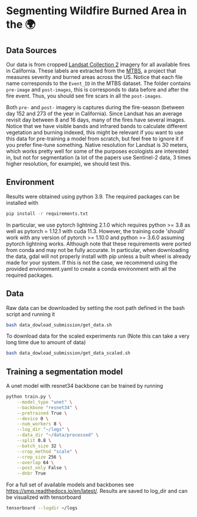 # Segmenting Wildfire Burned Area in the :earth_africa:

## Data Sources

Our data is from cropped [Landsat Collection 2][1] imagery for all
available fires in California. These labels are extracted from the [MTBS][2],
a project that measures severity and burned areas across the US. Notice that
each file name corresponds to the `Event_ID` in the MTBS dataset. The folder
contains `pre-image` and `post-images`, this is corresponds to data before and
after the fire event. Thus, you should see fire scars in all the `post-images`. 


Both `pre-` and `post-` imagery is captures during the fire-season (between day
152 and 273 of the year in California). Since Landsat has an average revisit day
between 8 and 16 days, many of the fires have several images. Notice that we
have visible bands and infrared bands to calculate different vegetation and
burning indexed, this might be relevant if you want to use this data for
pre-training a model from scratch, but feel free to ignore it if you prefer
fine-tune something. Native resolution for Landsat is 30 meters, which works
pretty well for some of the purposes ecologists are interested in, but not for
segmentation (a lot of the papers use Sentinel-2 data, 3 times higher
resolution, for example), we should test this.


[1]: https://planetarycomputer.microsoft.com/dataset/landsat-c2-l2#Example-Notebook
[2]: https://www.mtbs.gov/

## Environment
Results were obtained using python 3.9. The required packages can be installed with
```bash
pip install -r requirements.txt
```
In particular, we use pytorch lightning 2.1.0 which requires python >= 3.8 as well as pytorch = 1.12.1 with cuda 11.3.
However, the training code 'should' work with any version of pytorch >= 1.10.0 and python >= 3.6.0 assuming pytorch lightning works.
Although note that these requirements were ported from conda and may not be fully accurate. In particular, when downloading the data, gdal will not
properly install with pip unless a built wheel is already made for your system. If this is not the case, we recommend using the provided environment.yaml
to create a conda environment with all the required packages.

## Data
Raw data can be downloaded by setting the root path defined in the bash script and running it
```bash
bash data_dowload_submission/get_data.sh
```
To download data for the scaled experiments run (Note this can take a very long time due to amount of data)
```bash
bash data_dowload_submission/get_data_scaled.sh
```

## Training a segmentation model
A unet model with resnet34 backbone can be trained by running
```bash
python train.py \
    --model_type "unet" \
    --backbone "resnet34" \
    --pretrained True \
    --device 0 \
    --num_workers 8 \
    --log_dir "~/logs" \
    --data_dir "~/data/processed" \
    --split 0.8 \
    --batch_size 32 \
    --crop_method "scale" \
    --crop_size 256 \
    --overlap 64 \
    --post_only False \
    --dnbr True
```
For a full set of available models and backbones see https://smp.readthedocs.io/en/latest/.
Results are saved to log_dir and can be visualized with tensorboard
```bash
tensorboard --logdir ~/logs
```
